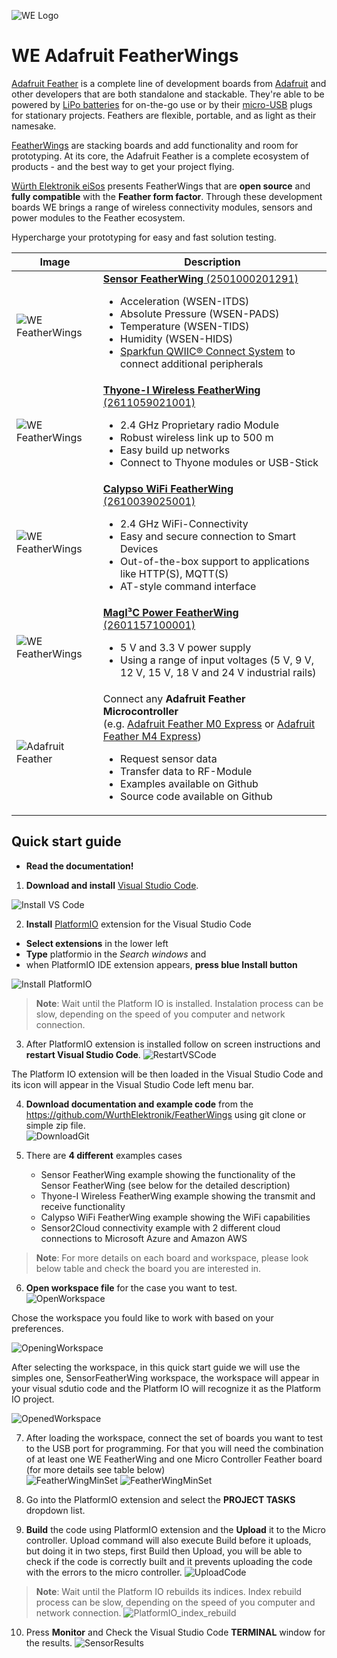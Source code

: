 ![WE Logo](assets/WE_Logo_small_t.png)

# WE Adafruit FeatherWings

[Adafruit Feather](https://www.adafruit.com/feather) is a complete line of development boards from [Adafruit](https://www.adafruit.com/) and other developers that are both standalone and stackable. They're able to be powered by [LiPo batteries](https://en.wikipedia.org/wiki/Lithium_polymer_battery) for on-the-go use or by their [micro-USB](https://www.we-online.de/katalog/de/em/connectors/input_output_connectors/wr-com) plugs for stationary projects. Feathers are flexible, portable, and as light as their namesake.

[FeatherWings](https://learn.adafruit.com/adafruit-feather/featherwings) are stacking boards and add functionality and room for prototyping. At its core, the Adafruit Feather is a complete ecosystem of products - and the best way to get your project flying.

[Würth Elektronik eiSos](https://www.we-online.de/web/en/wuerth_elektronik/start.php) presents FeatherWings that are **open source** and **fully compatible** with the **Feather form factor**. Through these development boards WE brings a range of wireless connectivity modules, sensors and power modules to the Feather ecosystem.

Hypercharge your prototyping for easy and fast solution testing.

| Image    | Description |
| -------- | ----------- |
|![WE FeatherWings](assets/Stacked-FeatherWings-single-board.png) | [**Sensor FeatherWing** (2501000201291)](/SensorFeatherWing) <ul> <li>Acceleration (WSEN-ITDS)<li>Absolute Pressure (WSEN-PADS)<li>Temperature (WSEN-TIDS)<li>Humidity (WSEN-HIDS)<li>[Sparkfun QWIIC® Connect System](https://www.sparkfun.com/qwiic) to connect additional peripherals </ul> |
|![WE FeatherWings](assets/Stacked-FeatherWings-single-board.png) | [**Thyone-I Wireless FeatherWing** (2611059021001)](/ThyoneWirelessFeatherWing)<ul><li>2.4 GHz Proprietary radio Module<li>Robust wireless link up to 500 m<li>Easy build up networks<li>Connect to Thyone modules or USB-Stick</ul> |
|![WE FeatherWings](assets/Stacked-FeatherWings-single-board.png) | [**Calypso WiFi FeatherWing** (2610039025001)](/CalypsoWiFiFeatherWing)<ul><li>2.4 GHz WiFi-Connectivity <li>Easy and secure connection to Smart Devices<li>Out-of-the-box support to applications like HTTP(S), MQTT(S) <li>AT-style command interface </ul> |
|![WE FeatherWings](assets/Stacked-FeatherWings-single-board.png) | [**MagI³C Power FeatherWing** (2601157100001)](/MagI3CPowerFeatherWing)<ul><li>5 V and 3.3 V power supply<li>Using a range of input voltages (5 V, 9 V, 12 V, 15 V, 18 V and 24 V industrial rails)</ul> |
|![Adafruit Feather](assets/Stacked-FeatherWings-single-board-Mx.png) | Connect any **Adafruit Feather Microcontroller** <br>(e.g. [Adafruit Feather M0 Express](https://www.adafruit.com/product/3403) or [Adafruit Feather M4 Express](https://www.adafruit.com/product/3857))<ul><li>Request sensor data<li>Transfer data to RF-Module<li>Examples available on Github<li>Source code available on Github</ul> |

## Quick start guide

* **Read the documentation!**
1. **Download and install** [Visual Studio Code](https://code.visualstudio.com/download).

![Install VS Code](assets/InstallVSCode.png)

2. **Install** [PlatformIO](https://platformio.org/) extension for the Visual Studio Code
  - **Select extensions** in the lower left
  - **Type** platformio in the *Search windows* and 
  - when PlatformIO IDE extension appears, **press blue Install button**

![Install PlatformIO](assets/InstallPlatformIO.png)

> **Note**: Wait until the Platform IO is installed.
> Instalation process can be slow, depending on the speed of you computer and network connection.

3. After PlatformIO extension is installed follow on screen instructions and **restart Visual Studio Code**.
![RestartVSCode](assets/PlatformIO_Install_finished.png)

The Platform IO extension will be then loaded in the Visual Studio Code and its icon will appear in the Visual Studio Code left menu bar.

4. **Download documentation and example code** from the https://github.com/WurthElektronik/FeatherWings using git clone or simple zip file.     
![DownloadGit](assets/DownloadGitCode.png)
   
5. There are **4 different** examples cases
   - Sensor FeatherWing example showing the functionality of the Sensor FeatherWing (see below for the detailed description)
   - Thyone-I Wireless FeatherWing example showing the transmit and receive functionality
   - Calypso WiFi FeatherWing example showing the WiFi capabilities
   - Sensor2Cloud connectivity example with 2 different cloud connections to Microsoft Azure and Amazon AWS

> **Note**: For more details on each board and workspace, please look below table and check the board you are interested in.

6. **Open workspace file** for the case you want to test.                  
![OpenWorkspace](assets/OpenWorkspace.png)

Chose the workspace you fould like to work with based on your preferences.

![OpeningWorkspace](assets/OpeningWorkspace.png)
                                                                                                  
After selecting the workspace, in this quick start guide we will use the simples one, SensorFeatherWing workspace, the workspace will appear in your visual sdutio code and the Platform IO will recognize it as the Platform IO project.                           

![OpenedWorkspace](assets/OpenedWorkspace.png)

7. After loading the workspace, connect the set of boards you want to test to the USB port for programming.
For that you will need the combination of at least one WE FeatherWing and one Micro Controller Feather board (for more details see table below)                                                             
![FeatherWingMinSet](assets/FeatherWing_min.jpg) 
![FeatherWingMinSet](assets/FeatherWing_connect.jpg)

8. Go into the PlatformIO extension and select the **PROJECT TASKS** dropdown list.

9. **Build** the code using PlatformIO extension and the **Upload** it to the Micro controller. Upload command will also execute Build before it uploads, but doing it in two steps, first Build then Upload, you will be able to check if the code is correctly built and it prevents uploading the code with the errors to the micro controller. 
![UploadCode](assets/VSCode.png)

> **Note**: Wait until the Platform IO rebuilds its indices.
> Index rebuild process can be slow, depending on the speed of you computer and network connection.
![PlatformIO_index_rebuild](assets/PlatformIO_index_rebuild.png)

10. Press **Monitor** and Check the Visual Studio Code **TERMINAL** window for the results.
![SensorResults](assets/SensorWorkspaceResults.png)

